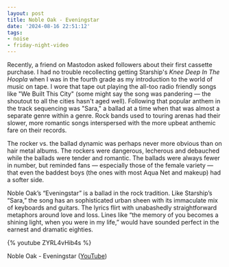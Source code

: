 ```yaml
---
layout: post
title: Noble Oak - Eveningstar
date: '2024-08-16 22:51:12'
tags:
- noise
- friday-night-video
---
```


Recently, a friend on Mastodon asked followers about their first cassette purchase. I had no trouble recollecting getting Starship's *Knee Deep In The Hoopla* when I was in the fourth grade as my introduction to the world of music on tape. I wore that tape out playing the all-too radio friendly songs like "We Built This City" (some might say the song was pandering — the shoutout to all the cities hasn't aged well). Following that popular anthem in the track sequencing was "Sara," a ballad at a time when that was almost a separate genre within a genre. Rock bands used to touring arenas had their slower, more romantic songs interspersed with the more upbeat anthemic fare on their records. 

The rocker vs. the ballad dynamic was perhaps never more obvious than on hair metal albums. The rockers were dangerous, lecherous and debauched while the ballads were tender and romantic. The ballads were always fewer in number, but reminded fans — especially those of the female variety — that even the baddest boys (the ones with most Aqua Net and makeup) had a softer side. 

<!--more-->

Noble Oak’s “Eveningstar” is a ballad in the rock tradition. Like Starship’s “Sara,” the song has an sophisticated urban sheen with its immaculate mix of keyboards and guitars. The lyrics flirt with unabashedly straightforward metaphors around love and loss. Lines like “the memory of you becomes a shining light, when you were in my life,” would have sounded perfect in the earnest and dramatic eighties. 

{% youtube ZYRL4vHib4s %}

Noble Oak - Eveningstar ([YouTube](https://youtu.be/ZYRL4vHib4s?si=CnfKobHXyALLRFy1))



